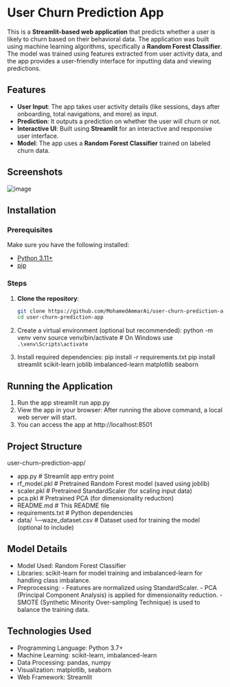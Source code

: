 # User Churn Prediction App
This is a **Streamlit-based web application** that predicts whether a user is likely to churn based on their behavioral data.
The application was built using machine learning algorithms, specifically a **Random Forest Classifier**. 
The model was trained using features extracted from user activity data, and the app provides a user-friendly interface for inputting data and viewing predictions.

## Features
- **User Input**: The app takes user activity details (like sessions, days after onboarding, total navigations, and more) as input.
- **Prediction**: It outputs a prediction on whether the user will churn or not.
- **Interactive UI**: Built using **Streamlit** for an interactive and responsive user interface.
- **Model**: The app uses a **Random Forest Classifier** trained on labeled churn data.

## Screenshots

![image](https://github.com/user-attachments/assets/77bbda52-adad-49bc-b409-3b95645dbefb)

## Installation

### Prerequisites
Make sure you have the following installed:
- [Python 3.11+](https://www.python.org/downloads/)
- [pip](https://pip.pypa.io/en/stable/installation/)

### Steps

1. **Clone the repository**:
   ```bash
   git clone https://github.com/MohamedAmmarAi/user-churn-prediction-app.git
   cd user-churn-prediction-app

2.  Create a virtual environment (optional but recommended):
   python -m venv venv
   source venv/bin/activate  # On Windows use `.\venv\Scripts\activate`
   
3. Install required dependencies:
   pip install -r requirements.txt
   pip install streamlit scikit-learn joblib imbalanced-learn matplotlib seaborn

## Running the Application
   1. Run the app
      streamlit run app.py
   2. View the app in your browser: After running the above command, a local web server will start.
   3.  You can access the app at http://localhost:8501


## Project Structure
   user-churn-prediction-app/

 - app.py                    # Streamlit app entry point
 - rf_model.pkl              # Pretrained Random Forest model (saved using joblib)
 - scaler.pkl                # Pretrained StandardScaler (for scaling input data)
 - pca.pkl                   # Pretrained PCA (for dimensionality reduction)
 - README.md                 # This README file
 - requirements.txt          # Python dependencies
 - data/
    └─waze_dataset.csv       # Dataset used for training the model (optional to include)

## Model Details
 - Model Used: Random Forest Classifier
 - Libraries: scikit-learn for model training and imbalanced-learn for handling class imbalance.
 - Preprocessing:
         - Features are normalized using StandardScaler.
         - PCA (Principal Component Analysis) is applied for dimensionality reduction.
         - SMOTE (Synthetic Minority Over-sampling Technique) is used to balance the training data.

## Technologies Used
 - Programming Language: Python 3.7+
 - Machine Learning: scikit-learn, imbalanced-learn
 - Data Processing: pandas, numpy
 - Visualization: matplotlib, seaborn
 - Web Framework: Streamlit



